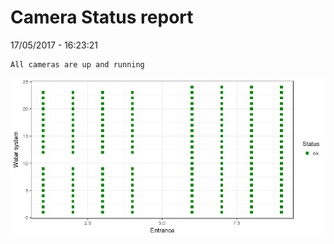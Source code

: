 Camera Status report
================
17/05/2017 - 16:23:21

    All cameras are up and running

![](camreport_files/figure-markdown_github/unnamed-chunk-2-1.png)
